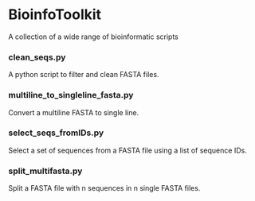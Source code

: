 # BioinfoToolkit
A collection of a wide range of bioinformatic scripts


### clean_seqs.py
A python script to filter and clean FASTA files.


### multiline_to_singleline_fasta.py
Convert a multiline FASTA to single line.


### select_seqs_fromIDs.py
Select a set of sequences from a FASTA file using a list of sequence IDs.


### split_multifasta.py
Split a FASTA file with n sequences in n single FASTA files.

